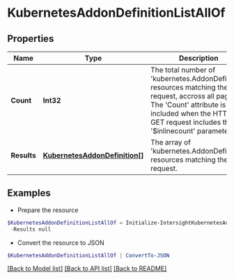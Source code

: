 # KubernetesAddonDefinitionListAllOf
## Properties

Name | Type | Description | Notes
------------ | ------------- | ------------- | -------------
**Count** | **Int32** | The total number of &#39;kubernetes.AddonDefinition&#39; resources matching the request, accross all pages. The &#39;Count&#39; attribute is included when the HTTP GET request includes the &#39;$inlinecount&#39; parameter. | [optional] 
**Results** | [**KubernetesAddonDefinition[]**](KubernetesAddonDefinition.md) | The array of &#39;kubernetes.AddonDefinition&#39; resources matching the request. | [optional] 

## Examples

- Prepare the resource
```powershell
$KubernetesAddonDefinitionListAllOf = Initialize-IntersightKubernetesAddonDefinitionListAllOf  -Count null `
 -Results null
```

- Convert the resource to JSON
```powershell
$KubernetesAddonDefinitionListAllOf | ConvertTo-JSON
```

[[Back to Model list]](../README.md#documentation-for-models) [[Back to API list]](../README.md#documentation-for-api-endpoints) [[Back to README]](../README.md)

